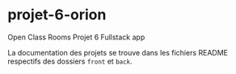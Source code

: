 # projet-6-orion

Open Class Rooms Projet 6 Fullstack app

La documentation des projets se trouve dans les fichiers README respectifs des dossiers `front` et `back`.
